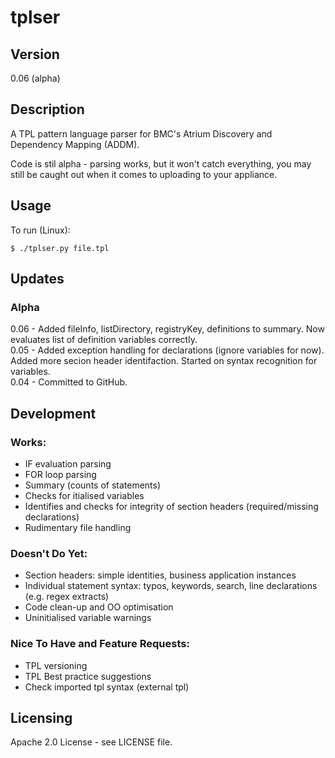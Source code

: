 # tplser

## Version

0.06 (alpha)

## Description

A TPL pattern language parser for BMC's Atrium Discovery and Dependency Mapping (ADDM).

Code is stil alpha - parsing works, but it won't catch everything, you may still be caught out when it comes to uploading to your appliance.

## Usage

To run (Linux):

    $ ./tplser.py file.tpl

## Updates

### Alpha

0.06 - Added fileInfo, listDirectory, registryKey, definitions to summary. Now evaluates list of definition variables correctly.<br>
0.05 - Added exception handling for declarations (ignore variables for now). Added more secion header identifaction. Started on syntax recognition for variables.<br>
0.04 - Committed to GitHub.

## Development

### Works:

* IF evaluation parsing
* FOR loop parsing
* Summary (counts of statements)
* Checks for itialised variables
* Identifies and checks for integrity of section headers (required/missing declarations)
* Rudimentary file handling

### Doesn't Do Yet:

* Section headers: simple identities, business application instances
* Individual statement syntax: typos, keywords, search, line declarations (e.g. regex extracts)
* Code clean-up and OO optimisation
* Uninitialised variable warnings

### Nice To Have and Feature Requests:

* TPL versioning
* TPL Best practice suggestions
* Check imported tpl syntax (external tpl)

## Licensing

Apache 2.0 License - see LICENSE file.
